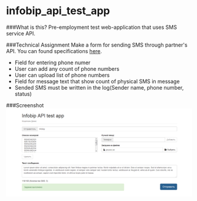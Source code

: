 # infobip_api_test_app

###What is this?
Pre-employment test web-application that uses SMS service API.

###Technical Assignment
Make a form for sending SMS through partner's API. You can found specifications [here](http://www.infobip.com/themes/site_themes/infobip/documentation/Infobip_HTTP_API_and_SMPP_specification.pdf).

* Field for entering phone numer
* User can add any count of phone numbers
* User can upload list of phone numbers
* Field for message text that show count of physical SMS in message
* Sended SMS must be written in the log(Sender name, phone number, status)

###Screenshot
![screenshot](https://github.com/bushikot/infobip_api_test_app/raw/master/screenshots/screenshot.png)

